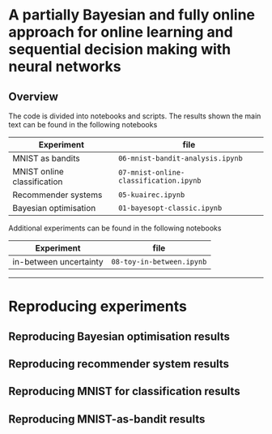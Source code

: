 # A partially Bayesian and fully online approach for online learning and sequential decision making with neural networks

## Overview
The code is divided into notebooks and scripts.
The results shown the main text can be found in the following notebooks

Experiment | file |
--- | --- |
MNIST as bandits | `06-mnist-bandit-analysis.ipynb`
MNIST online classification | `07-mnist-online-classification.ipynb`
Recommender systems | `05-kuairec.ipynb`
Bayesian optimisation | `01-bayesopt-classic.ipynb`

Additional experiments can be found in the following notebooks

Experiment | file |
--- | --- |
in-between uncertainty | `08-toy-in-between.ipynb`

---

# Reproducing experiments

## Reproducing Bayesian optimisation results

## Reproducing recommender system results

## Reproducing MNIST for classification results

## Reproducing MNIST-as-bandit results

